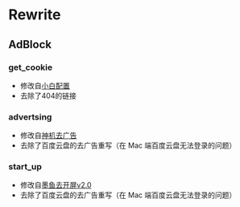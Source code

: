 # Rewrite

## AdBlock

### get_cookie

- 修改自[小白配置](https://github.com/Orz-3/QuantumultX/blob/master/JS_GetCookie.conf)
- 去除了404的链接

### advertsing

- 修改自[神机去广告](https://github.com/ConnersHua/RuleGo/blob/master/Surge/Module/Block/Advertising.sgmodule)
- 去除了百度云盘的去广告重写（在 Mac 端百度云盘无法登录的问题）

### start_up

- 修改自[墨鱼去开屏v2.0](https://github.com/ddgksf2013/Rewrite/blob/master/AdBlock/StartUp.conf)
- 去除了百度云盘的去广告重写（在 Mac 端百度云盘无法登录的问题）
